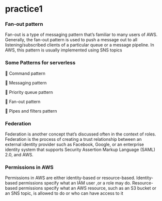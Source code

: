 # practice1

### Fan-out pattern

Fan-out is a type of messaging pattern that’s familiar to many users of AWS. Generally,
the fan-out pattern is used to push a message out to all listening/subscribed clients of
a particular queue or a message pipeline. In AWS, this pattern is usually implemented
using SNS topics 


### Some Patterns for serverless
 Command pattern

 Messaging pattern

 Priority queue pattern

 Fan-out pattern

 Pipes and filters pattern

### Federation

Federation is another concept that’s discussed often in the context of roles. Federation 
is the process of creating a trust relationship between an external identity provider  such  as  Facebook,  Google,  or  an  enterprise  identity  system  that  supports
Security Assertion Markup Language (SAML) 2.0, and AWS.

### Permissions in AWS

Permissions in AWS are either identity-based or resource-based. Identity-based permissions specify what an IAM user ,or a role may do. Resource-based permissions specify
what an AWS resource, such as an S3 bucket or an SNS topic, is allowed to do or who
can have access to it
